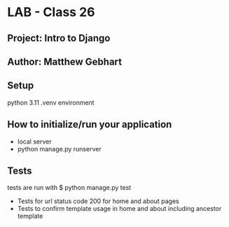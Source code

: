 # LAB - Class 26
## Project: Intro to Django
## Author: Matthew Gebhart

## Setup
python 3.11 .venv environment

## How to initialize/run your application
- local server 
- python manage.py runserver
## Tests
tests are run with $ python manage.py test
- Tests for url status code 200 for home and about pages
- Tests to confirm template usage in home and about including ancestor template